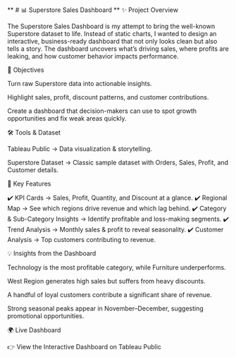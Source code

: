 ** # 📊 Superstore Sales Dashboard **
✨ Project Overview

The Superstore Sales Dashboard is my attempt to bring the well-known Superstore dataset to life. Instead of static charts, I wanted to design an interactive, business-ready dashboard that not only looks clean but also tells a story. The dashboard uncovers what’s driving sales, where profits are leaking, and how customer behavior impacts performance.

🎯 Objectives

Turn raw Superstore data into actionable insights.

Highlight sales, profit, discount patterns, and customer contributions.

Create a dashboard that decision-makers can use to spot growth opportunities and fix weak areas quickly.

🛠 Tools & Dataset

Tableau Public → Data visualization & storytelling.

Superstore Dataset → Classic sample dataset with Orders, Sales, Profit, and Customer details.

🔑 Key Features

✔️ KPI Cards → Sales, Profit, Quantity, and Discount at a glance.
✔️ Regional Map → See which regions drive revenue and which lag behind.
✔️ Category & Sub-Category Insights → Identify profitable and loss-making segments.
✔️ Trend Analysis → Monthly sales & profit to reveal seasonality.
✔️ Customer Analysis → Top customers contributing to revenue.

💡 Insights from the Dashboard

Technology is the most profitable category, while Furniture underperforms.

West Region generates high sales but suffers from heavy discounts.

A handful of loyal customers contribute a significant share of revenue.

Strong seasonal peaks appear in November–December, suggesting promotional opportunities.

🌍 Live Dashboard

👉 View the Interactive Dashboard on Tableau Public
